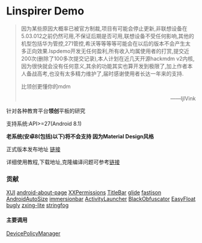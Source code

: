 
# Linspirer Demo 

> 因为某些原因大概率已被官方制裁,项目有可能会停止更新,非联想设备在5.03.012之前仍然可用,不保证后期是否可用,联想设备不受任何影响,其他的机型包括华为管控,271管控,希沃等等等等可能会在以后的版本不会产生太多正向效果.lspdemo开发无任何盈利,所有收入均属使用者的打赏,提交近200次(删除了100多次提交记录),本人计划在近几天开源hackmdm v2内核,因为很快就会没有任何意义,其余的功能其实也算开发到极限了,加上作者本人备战高考,也没有太多精力维护了,届时感谢使用者长达一年来的支持.
> 
> 比领创更懂你的mdm
> 
> <p align="right">——ljlVink</p>

针对各种教育平台**领创**平板的研究

支持系统:API>=27(Android 8.1)

**老系统(安卓8(包括)以下)将不会支持 因为Material Design风格**

正式版本发布地址 [链接](https://youngtoday.github.io)

详细使用教程,下载地址,克隆编译问题可参考[链接](https://youngtoday.github.io)


### 贡献

[XUI](https://github.com/xuexiangjys/XUI)
[android-about-page](https://github.com/medyo/android-about-page)
[XXPermissions](https://github.com/getActivity/XXPermissions)
[TitleBar](https://github.com/getActivity/TitleBar)
[glide](https://github.com/bumptech/glide)
[fastjson](https://github.com/alibaba/fastjson)
[AndroidAutoSize](https://github.com/JessYanCoding/AndroidAutoSize)
[immersionbar](https://github.com/gyf-dev/ImmersionBar)
[ActivityLauncher](https://github.com/butzist/ActivityLauncher)
[BlackObfuscator](https://github.com/CodingGay/BlackObfuscator-ASPlugin)
[EasyFloat](https://github.com/princekin-f/EasyFloat)
[bugly](https://bugly.qq.com/)
[zxing-lite](https://github.com/jenly1314/ZXingLite/)
[stringfog](https://github.com/MegatronKing/StringFog)

#### 主要调用

[DevicePolicyManager](https://developer.android.com/reference/android/app/admin/DevicePolicyManager)


